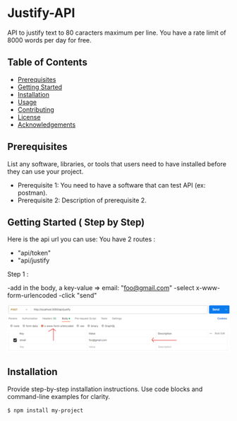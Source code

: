 # Justify-API

API to justify text to 80 caracters maximum per line.
You have a rate limit of 8000 words per day for free.

## Table of Contents

- [Prerequisites](#prerequisites)
- [Getting Started](#getting-started)
- [Installation](#installation)
- [Usage](#usage)
- [Contributing](#contributing)
- [License](#license)
- [Acknowledgements](#acknowledgements)

## Prerequisites

List any software, libraries, or tools that users need to have installed before they can use your project.

- Prerequisite 1: You need to have a software that can test API (ex: postman).
- Prerequisite 2: Description of prerequisite 2.

## Getting Started ( Step by Step)

Here is the api url you can use:
You have 2 routes :

- "api/token"
- "api/justify

Step 1 :

-add in the body, a key-value => email: "foo@gmail.com"
-select x-www-form-urlencoded
-click "send"

![Screenshot 1](./screenshots/step-1.png)

## Installation

Provide step-by-step installation instructions. Use code blocks and command-line examples for clarity.

```bash
$ npm install my-project
```
